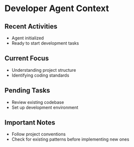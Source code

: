 # Developer Agent Context

## Recent Activities
- Agent initialized
- Ready to start development tasks

## Current Focus
- Understanding project structure
- Identifying coding standards

## Pending Tasks
- Review existing codebase
- Set up development environment

## Important Notes
- Follow project conventions
- Check for existing patterns before implementing new ones